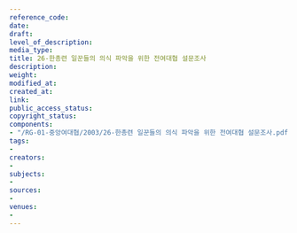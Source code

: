 ```yaml
---
reference_code: 
date: 
draft: 
level_of_description: 
media_type: 
title: 26-한총련 일꾼들의 의식 파악을 위한 전여대협 설문조사
description: 
weight: 
modified_at: 
created_at: 
link: 
public_access_status: 
copyright_status: 
components:
- "/RG-01-중앙여대협/2003/26-한총련 일꾼들의 의식 파악을 위한 전여대협 설문조사.pdf"
tags:
- 
creators:
- 
subjects:
- 
sources:
- 
venues:
- 
---
```

